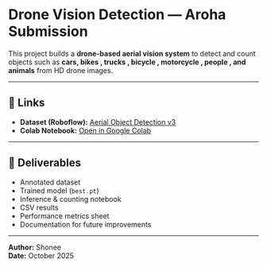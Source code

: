 # Drone Vision Detection — Aroha Submission

This project builds a **drone-based aerial vision system** to detect and count objects such as **cars, bikes , trucks , bicycle , motorcycle , people , and animals** from HD drone images.

---

## 🔗 Links
- **Dataset (Roboflow):** [Aerial Object Detection v3](https://app.roboflow.com/shone/aerial-qjpyp-hs4x5/3)  
- **Colab Notebook:** [Open in Google Colab]((https://colab.research.google.com/drive/14125-qLPRTQSyCQy6r6Xws5PMnvey64B?usp=sharing)) 
---

## 🧩 Deliverables
- Annotated dataset  
- Trained model (`best.pt`)  
- Inference & counting notebook  
- CSV results  
- Performance metrics sheet  
- Documentation for future improvements  

---

**Author:** Shonee  
**Date:** October 2025



